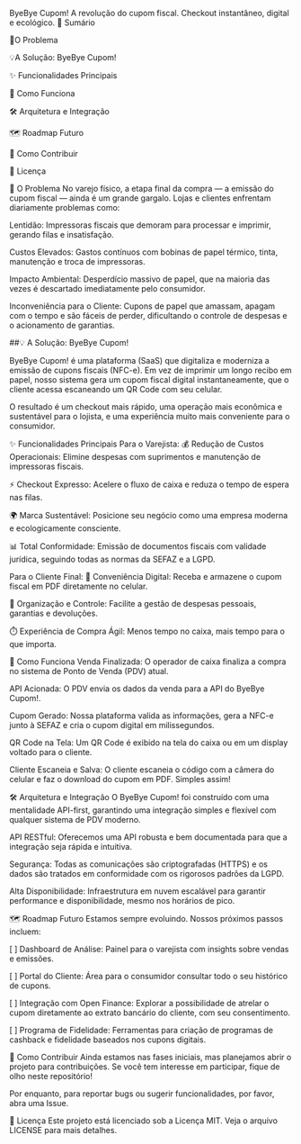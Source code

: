 ByeBye Cupom!
A revolução do cupom fiscal. Checkout instantâneo, digital e ecológico.
📄 Sumário

🤯O Problema

💡A Solução: ByeBye Cupom!

✨ Funcionalidades Principais

🚀 Como Funciona

🛠️ Arquitetura e Integração

🗺️ Roadmap Futuro

🤝 Como Contribuir

📜 Licença

🤯 O Problema
No varejo físico, a etapa final da compra — a emissão do cupom fiscal — ainda é um grande gargalo. Lojas e clientes enfrentam diariamente problemas como:

Lentidão: Impressoras fiscais que demoram para processar e imprimir, gerando filas e insatisfação.

Custos Elevados: Gastos contínuos com bobinas de papel térmico, tinta, manutenção e troca de impressoras.

Impacto Ambiental: Desperdício massivo de papel, que na maioria das vezes é descartado imediatamente pelo consumidor.

Inconveniência para o Cliente: Cupons de papel que amassam, apagam com o tempo e são fáceis de perder, dificultando o controle de despesas e o acionamento de garantias.

##💡 A Solução: ByeBye Cupom!

ByeBye Cupom! é uma plataforma (SaaS) que digitaliza e moderniza a emissão de cupons fiscais (NFC-e). Em vez de imprimir um longo recibo em papel, nosso sistema gera um cupom fiscal digital instantaneamente, que o cliente acessa escaneando um QR Code com seu celular.

O resultado é um checkout mais rápido, uma operação mais econômica e sustentável para o lojista, e uma experiência muito mais conveniente para o consumidor.

✨ Funcionalidades Principais
Para o Varejista:
💰 Redução de Custos Operacionais: Elimine despesas com suprimentos e manutenção de impressoras fiscais.

⚡ Checkout Expresso: Acelere o fluxo de caixa e reduza o tempo de espera nas filas.

🌍 Marca Sustentável: Posicione seu negócio como uma empresa moderna e ecologicamente consciente.

📊 Total Conformidade: Emissão de documentos fiscais com validade jurídica, seguindo todas as normas da SEFAZ e a LGPD.

Para o Cliente Final:
📱 Conveniência Digital: Receba e armazene o cupom fiscal em PDF diretamente no celular.

📁 Organização e Controle: Facilite a gestão de despesas pessoais, garantias e devoluções.

⏱️ Experiência de Compra Ágil: Menos tempo no caixa, mais tempo para o que importa.

🚀 Como Funciona
Venda Finalizada: O operador de caixa finaliza a compra no sistema de Ponto de Venda (PDV) atual.

API Acionada: O PDV envia os dados da venda para a API do ByeBye Cupom!.

Cupom Gerado: Nossa plataforma valida as informações, gera a NFC-e junto à SEFAZ e cria o cupom digital em milissegundos.

QR Code na Tela: Um QR Code é exibido na tela do caixa ou em um display voltado para o cliente.

Cliente Escaneia e Salva: O cliente escaneia o código com a câmera do celular e faz o download do cupom em PDF. Simples assim!

🛠️ Arquitetura e Integração
O ByeBye Cupom! foi construído com uma mentalidade API-first, garantindo uma integração simples e flexível com qualquer sistema de PDV moderno.

API RESTful: Oferecemos uma API robusta e bem documentada para que a integração seja rápida e intuitiva.

Segurança: Todas as comunicações são criptografadas (HTTPS) e os dados são tratados em conformidade com os rigorosos padrões da LGPD.

Alta Disponibilidade: Infraestrutura em nuvem escalável para garantir performance e disponibilidade, mesmo nos horários de pico.

🗺️ Roadmap Futuro
Estamos sempre evoluindo. Nossos próximos passos incluem:

[ ] Dashboard de Análise: Painel para o varejista com insights sobre vendas e emissões.

[ ] Portal do Cliente: Área para o consumidor consultar todo o seu histórico de cupons.

[ ] Integração com Open Finance: Explorar a possibilidade de atrelar o cupom diretamente ao extrato bancário do cliente, com seu consentimento.

[ ] Programa de Fidelidade: Ferramentas para criação de programas de cashback e fidelidade baseados nos cupons digitais.

🤝 Como Contribuir
Ainda estamos nas fases iniciais, mas planejamos abrir o projeto para contribuições. Se você tem interesse em participar, fique de olho neste repositório!

Por enquanto, para reportar bugs ou sugerir funcionalidades, por favor, abra uma Issue.

📜 Licença
Este projeto está licenciado sob a Licença MIT. Veja o arquivo LICENSE para mais detalhes.
